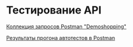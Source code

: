 # Тестирование API
[Коллекция запросов Postman "Demoshopping"](https://www.postman.com/margaritakolomytceva/workspace/my-workspace/collection/35071750-46ecb39f-8143-4b79-b3d9-2a648808867e?action=share&creator=35071750)

[Результаты прогона автотестов в Postman ](https://github.com/margaritakolomytceva/api/files/15442714/DemoShopping.postman_test_run.json)



